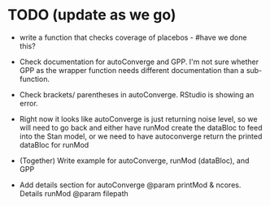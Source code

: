 # TODO (update as we go) #
* write a function that checks coverage of placebos - #have we done this?

* Check documentation for autoConverge and GPP. I'm not sure whether GPP as the wrapper function needs different documentation than a sub-function. 
* Check brackets/ parentheses in autoConverge. RStudio is showing an error.
* Right now it looks like autoConverge is just returning noise level, so we will need to go back and either have runMod create the dataBloc to feed into the Stan model, or we need to have autoconverge return the printed dataBloc for runMod

* (Together) Write example for autoConverge, runMod (dataBloc), and GPP 
* Add details section for autoConverge @param printMod & ncores. Details runMod @param filepath
